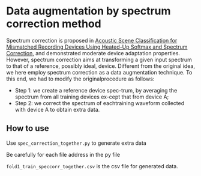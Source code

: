 # Data augmentation by spectrum correction method

Spectrum correction is proposed in [Acoustic Scene Classification for Mismatched Recording Devices Using Heated-Up Softmax and Spectrum Correction](https://ieeexplore.ieee.org/document/9053582),  and demonstrated moderate device  adaptation  properties.   However,  spectrum correction aims at transforming a given input spectrum to that of a reference, possibly ideal, device.  Different from the original idea, we here employ spectrum correction as a data augmentation technique. To this end, we had to modify the originalprocedure as follows:  
* Step 1: we create a reference device spec-trum, by averaging the spectrum from all training devices ex-cept that from device A; 
* Step 2: we correct the spectrum of eachtraining waveform collected with device A to obtain extra data.

## How to use
Use `spec_correction_together.py` to generate extra data

Be carefully for each file address in the py file

`fold1_train_speccorr_together.csv` is the csv file for generated data. 
